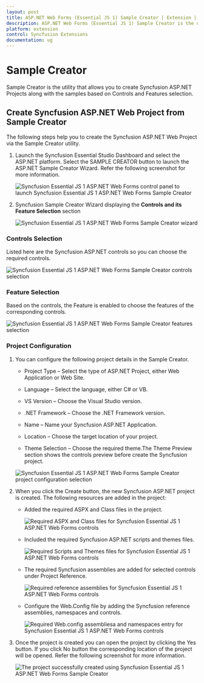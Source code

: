 ```yaml
---
layout: post
title: ASP.NET Web Forms (Essential JS 1) Sample Creator | Extension | Syncfusion
description: ASP.NET Web Forms (Essential JS 1) Sample Creator is the utility that allows you to create Syncfusion ASP.NET WebForms (Essential JS 1) Projects along with the samples based on Controls and Features selection
platform: extension
control: Syncfusion Extensions
documentation: ug
---
```


# Sample Creator

Sample Creator is the utility that allows you to create Syncfusion ASP.NET Projects along with the samples based on Controls and Features selection.

## Create Syncfusion ASP.NET Web Project from Sample Creator

The following steps help you to create the Syncfusion ASP.NET Web Project via the Sample Creator utility.

1. Launch the Syncfusion Essential Studio Dashboard and select the ASP.NET platform. Select the SAMPLE CREATOR button to launch the ASP.NET Sample Creator Wizard. Refer the following screenshot for more information.

   ![Syncfusion Essential JS 1 ASP.NET Web Forms control panel to launch Syncfusion Essential JS 1 ASP.NET Web Forms Sample Creator](Sample-Creator_images/SampleCreator-img1.jpeg)

2. Syncfusion Sample Creator Wizard displaying the **Controls and its Feature Selection** section

   ![Syncfusion Essential JS 1 ASP.NET Web Forms Sample Creator wizard](Sample-Creator_images/SampleCreator-img2.jpeg)


### Controls Selection

Listed here are the Syncfusion ASP.NET controls so you can choose the required controls.

   ![Syncfusion Essential JS 1 ASP.NET Web Forms Sample Creator controls selection](Sample-Creator_images/SampleCreator-img3.jpeg)

### Feature Selection

Based on the controls, the Feature is enabled to choose the features of the corresponding controls.

   ![Syncfusion Essential JS 1 ASP.NET Web Forms Sample Creator features selection](Sample-Creator_images/SampleCreator-img4.jpeg)


### Project Configuration

1. You can configure the following project details in the Sample Creator.

   * Project Type – Select the type of ASP.NET Project, either Web Application or Web Site.

   * Language – Select the language, either C# or VB.

   * VS Version – Choose the Visual Studio version.

   * .NET Framework – Choose the .NET Framework version.

   * Name – Name your Syncfusion ASP.NET Application.

   * Location – Choose the target location of your project.

   * Theme Selection – Choose the required theme.The Theme Preview section shows the controls preview before create the Syncfusion project.

   ![Syncfusion Essential JS 1 ASP.NET Web Forms Sample Creator project configuration selection](Sample-Creator_images/SampleCreator-img6.jpeg)


2. When you click the Create button, the new Syncfusion ASP.NET project is created. The following resources are added in the project:

   * Added the required ASPX and Class files in the project.

     ![Required ASPX and Class files for Syncfusion Essential JS 1 ASP.NET Web Forms controls](Sample-Creator_images/SampleCreator-img7.jpeg)

   * Included the required Syncfusion ASP.NET scripts and themes files.

     ![Required Scripts and Themes files for Syncfusion Essential JS 1 ASP.NET Web Forms controls](Sample-Creator_images/SampleCreator-img8.jpeg)

   * The required Syncfusion assemblies are added for selected controls under Project Reference.

     ![Required reference assemblies for Syncfusion Essential JS 1 ASP.NET Web Forms controls](Sample-Creator_images/SampleCreator-img9.jpeg)

   * Configure the Web.Config file by adding the Syncfusion reference assemblies, namespaces and controls.

     ![Required Web.config assembliesa and namespaces entry for Syncfusion Essential JS 1 ASP.NET Web Forms controls](Sample-Creator_images/SampleCreator-img10.jpeg)

3. Once the project is created you can open the project by clicking the Yes button. If you click No button the corresponding location of the project will be opened. Refer the following screenshot for more information.

   ![The project successfully created using Syncfusion Essential JS 1 ASP.NET Web Forms Sample Creator](Sample-Creator_images/SampleCreator-img11.jpeg)

